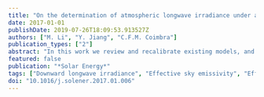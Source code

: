 ```yaml
---
title: "On the determination of atmospheric longwave irradiance under all-sky conditions"
date: 2017-01-01
publishDate: 2019-07-26T18:09:53.913527Z
authors: ["M. Li", "Y. Jiang", "C.F.M. Coimbra"]
publication_types: ["2"]
abstract: "In this work we review and recalibrate existing models, and present a novel comprehensive model for estimation of the downward atmospheric longwave (LW) radiation for clear and cloudy sky conditions. LW radiation is an essential component of thermal balances in the atmosphere, playing also a substantial role in the design and operation of solar power plants. Unlike solar irradiance, LW irradiance is not measured routinely by meteorological or solar irradiance sensor networks. In most cases, it must be calculated indirectly from meteorological variables using simple parametric models. Under clear skies, fifteen parametric models for calculating LW irradiance are compared and recalibrated. All models achieve higher accuracy after grid search recalibration, and we show that many of the previously proposed LW models collapse into only a few different families of models. A recalibrated Brunt-family model is recommended for future use due to its simplicity and high accuracy (rRMSE = 4.37%). To account for the difference in nighttime and daytime clear-sky emissivities, nighttime and daytime Brunt-type models are proposed. Under all sky conditions, the information of clouds is represented by cloud cover fraction (CF) or cloud modification factor (CMF, available only during daytime). Three parametric models proposed in the bibliography are compared and calibrated, and a new model is proposed to account for the alternation of vertical atmosphere profile by clouds. The proposed all-sky model has 3.8–31.8% lower RMSEs than the other three recalibrated models. If GHI irradiance measurements are available, using CMF as a parameter yields 7.5% lower RMSEs than using CF. For different applications that require LW information during daytime and/or nighttime, coefficients of the proposed models are corrected for diurnal and nocturnal use."
featured: false
publication: "*Solar Energy*"
tags: ["Downward longwave irradiance", "Effective sky emissivity", "Effective sky temperature", "Parametric modeling"]
doi: "10.1016/j.solener.2017.01.006"
---
```


